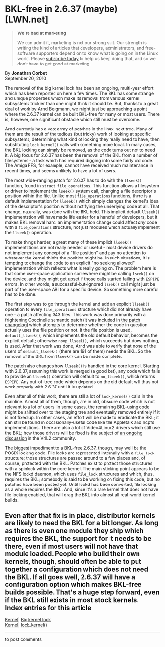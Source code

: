 # BKL-free in 2.6.37 (maybe) [LWN.net]

> **We're bad at marketing**
> 
> We can admit it, marketing is not our strong suit. Our strength is writing the kind of articles that developers, administrators, and free-software supporters depend on to know what is going on in the Linux world. Please [subscribe today](/Promo/nsn-bad/subscribe) to help us keep doing that, and so we don’t have to get good at marketing. 

By **Jonathan Corbet**  
September 20, 2010 

The removal of the big kernel lock has been an ongoing, multi-year effort which has been reported on here a few times. The BKL has some strange and unique properties which make its removal from various kernel subsystems trickier than one might think it should be. But, thanks to a great deal of work by Arnd Bergmann, we might just be approaching a point where the 2.6.37 kernel can be built BKL-free for many or most users. There is, however, one significant obstacle which still must be overcome. 

Arnd currently has a vast array of patches in the linux-next tree. Many of them are the result of the tedious (but tricky) work of looking at specific subsystems, determining what kind of locking they really need to have, then substituting `lock_kernel()` calls with something more local. In many cases, the BKL locking can simply be removed, as the code turns out not to need it. A big focus for 2.6.37 has been the removal of the BKL from a number of filesystems - a task which has required digging into some fairly old code. The Amiga FFS, for example, cannot have received much maintenance in recent times, and seems unlikely to have a lot of users. 

The most wide-ranging patch for 2.6.37 has to do with the `llseek()` function, found in `struct file_operations`. This function allows a filesystem or driver to implement the `lseek()` system call, changing a file descriptor's position within the file. Unlike most `file_operations` functions, there is a default implementation for `llseek()` which simply changes the kernel's idea of the descriptor's position without notifying the underlying code at all. That change, naturally, was done with the BKL held. This implicit default `llseek()` implementation will have made life easier for a handful of developers, but it makes BKL removal hard: an implementation change could affect _any_ code with a `file_operations` structure, not just modules which actually implement the `llseek()` operation. 

To make things harder, a great many of these implicit `llseek()` implementations are not really needed or useful - most device drivers do not implement any concept of a "file position" and pay no attention to whatever the kernel thinks the position might be. In such situations, it is tempting to change the code to an explicit "no seeking allowed" implementation which reflects what is really going on. The problem here is that some user-space application somewhere might be calling `lseek()` on the device, and they might get upset if those calls started failing with `ESPIPE` errors. In other words, a successful-but-ignored `lseek()` call might just be part of the user-space ABI for a specific device. So something more careful has to be done. 

The first step was to go through the kernel and add an explicit `llseek()` operation to every `file_operations` structure which did not already have one - a patch affecting 343 files. This work was done primarily with a frightening Coccinelle semantic patch (it was included in [the patch changelog](http://permalink.gmane.org/gmane.linux.kernel/1036078)) which attempts to determine whether the code in question actually uses the file position or not. If the file position is used, `default_llseek()`, which implements the old default behavior, becomes the explicit default; otherwise `noop_llseek()`, which succeeds but does nothing, is used. After that work was done, Arnd was able to verify that none of the users of `default_llseek()` (there are 191 of them) needs the BKL. So the removal of the BKL from `llseek()` can be made complete. 

The patch also changes how `llseek()` is handled in the core kernel. Starting with 2.6.37, assuming this work is merged (a good bet), any code which fails to provide an `llseek()` operation will default to `no_llseek()`, which returns `ESPIPE`. Any out-of-tree code which depends on the old default will thus not work properly with 2.6.37 until it is updated. 

Even after all of this work, there are still a lot of `lock_kernel()` calls in the mainline. Almost all of them, though, are in old, obscure code which is not relevant to a lot of users. In some cases, the remaining BKL-using code might be shifted over to the staging tree and eventually removed entirely if it is not fixed up. In other cases, an effort will be made to eradicate the BKL; it can still be found in occasionally-useful code like the Appletalk and ncpfs implementations. There are also a lot of Video4Linux2 drivers which still use the BKL; how those drivers will be fixed is the subject of [an ongoing discussion](/Articles/406262/) in the V4L2 community. 

The biggest impediment to a BKL-free 2.6.37, though, may well be the POSIX locking code. File locks are represented internally with a `file_lock` structure; those structures are passed around to a few places and, of course, protected with the BKL. Patches exist to protect those structures with a spinlock within the core kernel. The main sticking point appears to be the NFS lockd daemon, which uses `file_lock` structures and which, thus, requires the BKL; somebody is said to be working on fixing this code, but no patches have been posted yet. Until lockd has been converted, file locking as a whole requires the BKL. And, since it's a rare kernel that does not have file locking enabled, that will drag the BKL into almost all real-world kernel builds. 

Even after that fix is in place, distributor kernels are likely to need the BKL for a bit longer. As long as there is even one module they ship which requires the BKL, the support for it needs to be there, even if most users will not have that module loaded. People who build their own kernels, though, should often be able to put together a configuration which does not need the BKL. If all goes well, 2.6.37 will have a configuration option which makes BKL-free builds possible. That's a huge step forward, even if the BKL still exists in most stock kernels.  
Index entries for this article  
---  
[Kernel](/Kernel/Index)| [Big kernel lock](/Kernel/Index#Big_kernel_lock)  
[Kernel](/Kernel/Index)| [lock_kernel()](/Kernel/Index#lock_kernel)  
  


* * *

to post comments 
